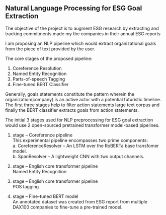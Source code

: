 ## Natural Language Processing for ESG Goal Extraction

The objective of the project is to augment ESG research by extracting and tracking commitments made my the companies in their annual ESG reports

I am proposing an NLP pipeline which would extract organizational goals from the piece of text provided by the user.

The core stages of the proposed pipeline:
1. Coreference Resolution
2. Named Entity Recognition
3. Parts-of-speech Tagging
4. Fine-tuned BERT Classifier

Generally, goals statements constitute the pattern wherein the organization(company) is an active actor with a potential futuristic timeline. The first three stages help to filter action statements large text corpus and finally the BERT classifier extracts goals from action statements.

The initial 3 stages used for NLP preprocessing for ESG goal extraction would use 2 open-sourced pretrained transformer model-based pipelines.

1. stage – Coreference pipeline  
This experimental pipeline encompasses two prime components:   
a. CoreferenceResolver – An LSTM over the RoBERTa base transfomer model.  
b. SpanResolver – A lightweight CNN with two output channels. 

2. stage – English core transformer pipeline  
Named Entity Recognition

3. stage – English core transformer pipeline  
POS tagging

4. stage – Fine-tuned BERT model  
An annotated dataset was created from ESG report from multiple DAX100 companies to fine-tune a pre-trained model.
